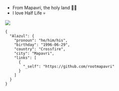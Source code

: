 - From Mapavri, the holy land 🤘🏼
- I love Half Life 💀

![](https://i.giphy.com/media/v1.Y2lkPTc5MGI3NjExM2l3ZG52N3JwMTBrd3VxdG5xcW5xb3pvYTl4MmJydDdpOTZuMmY2ZyZlcD12MV9pbnRlcm5hbF9naWZfYnlfaWQmY3Q9cw/4r7vJZQ5bmm8aTNWJM/giphy.gif)


```
{
  "Alazul": {
    "pronoun": "he/him/his",
    "birthday": "1996-06-29",
    "country": "Crossfire",
    "city": "Mapavri",
    "links": [
      {
        "_self": "https://github.com/rootmapavri"
      }
    ]
  }
}
```

